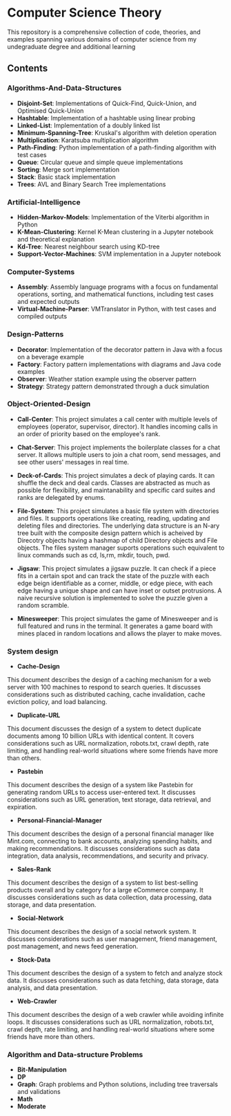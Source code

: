 # Computer Science Theory

This repository is a comprehensive collection of code, theories, and examples spanning various domains of computer science from my undegraduate degree and additional learning

## Contents

### Algorithms-And-Data-Structures

- **Disjoint-Set**: Implementations of Quick-Find, Quick-Union, and Optimised Quick-Union
- **Hashtable**: Implementation of a hashtable using linear probing
- **Linked-List**: Implementation of a doubly linked list
- **Minimum-Spanning-Tree**: Kruskal's algorithm with deletion operation
- **Multiplication**: Karatsuba multiplication algorithm
- **Path-Finding**: Python implementation of a path-finding algorithm with test cases
- **Queue**: Circular queue and simple queue implementations
- **Sorting**: Merge sort implementation
- **Stack**: Basic stack implementation
- **Trees**: AVL and Binary Search Tree implementations

### Artificial-Intelligence

- **Hidden-Markov-Models**: Implementation of the Viterbi algorithm in Python
- **K-Mean-Clustering**: Kernel K-Mean clustering in a Jupyter notebook and theoretical explanation
- **Kd-Tree**: Nearest neighbour search using KD-tree
- **Support-Vector-Machines**: SVM implementation in a Jupyter notebook

### Computer-Systems

- **Assembly**: Assembly language programs with a focus on fundamental operations, sorting, and mathematical functions, including test cases and expected outputs
- **Virtual-Machine-Parser**: VMTranslator in Python, with test cases and compiled outputs

### Design-Patterns

- **Decorator**: Implementation of the decorator pattern in Java with a focus on a beverage example
- **Factory**: Factory pattern implementations with diagrams and Java code examples
- **Observer**: Weather station example using the observer pattern
- **Strategy**: Strategy pattern demonstrated through a duck simulation

### Object-Oriented-Design

- **Call-Center**: This project simulates a call center with multiple levels of employees (operator, supervisor, director). It handles incoming calls in an order of priority based on the employee's rank.

- **Chat-Server**: This project implements the boilerplate classes for a chat server. It allows multiple users to join a chat room, send messages, and see other users' messages in real time.

- **Deck-of-Cards**: This project simulates a deck of playing cards. It can shuffle the deck and deal cards. Classes are abstracted as much as possible for flexibility, and maintanability and specific card suites and ranks are delegated by enums.

- **File-System**: This project simulates a basic file system with directories and files. It supports operations like creating, reading, updating and deleting files and directories. The underlying data structure is an N-ary tree built with the composite design pattern which is acheived by Direcotry objects having a hashmap of child Directory objects and File objects. The files system manager suports operations such equivalent to linux commands such as cd, ls,rm, mkdir, touch, pwd.

- **Jigsaw**: This project simulates a jigsaw puzzle. It can check if a piece fits in a certain spot and can track the state of the puzzle with each edge beign identifiable as a corner, middle, or edge piece, with each edge having a unique shape and can have inset or outset protrusions. A naive recursive solution is implemented to solve the puzzle given a random scramble.

- **Minesweeper**: This project simulates the game of Minesweeper and is full featured and runs in the terminal. It generates a game board with mines placed in random locations and allows the player to make moves.

### System design

- **Cache-Design**

This document describes the design of a caching mechanism for a web server with 100 machines to respond to search queries. It discusses considerations such as distributed caching, cache invalidation, cache eviction policy, and load balancing.

- **Duplicate-URL**

This document discusses the design of a system to detect duplicate documents among 10 billion URLs with identical content. It covers considerations such as URL normalization, robots.txt, crawl depth, rate limiting, and handling real-world situations where some friends have more than others.

- **Pastebin**

This document describes the design of a system like Pastebin for generating random URLs to access user-entered text. It discusses considerations such as URL generation, text storage, data retrieval, and expiration.

- **Personal-Financial-Manager**

This document describes the design of a personal financial manager like Mint.com, connecting to bank accounts, analyzing spending habits, and making recommendations. It discusses considerations such as data integration, data analysis, recommendations, and security and privacy.

- **Sales-Rank**

This document describes the design of a system to list best-selling products overall and by category for a large eCommerce company. It discusses considerations such as data collection, data processing, data storage, and data presentation.

- **Social-Network**

This document describes the design of a social network system. It discusses considerations such as user management, friend management, post management, and news feed generation.

- **Stock-Data**

This document describes the design of a system to fetch and analyze stock data. It discusses considerations such as data fetching, data storage, data analysis, and data presentation.

- **Web-Crawler**

This document describes the design of a web crawler while avoiding infinite loops. It discusses considerations such as URL normalization, robots.txt, crawl depth, rate limiting, and handling real-world situations where some friends have more than others.

### Algorithm and Data-structure Problems

- **Bit-Manipulation**
- **DP**
- **Graph**: Graph problems and Python solutions, including tree traversals and validations
- **Math**
- **Moderate**
